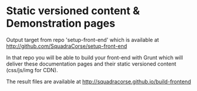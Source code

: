 Static versioned content & Demonstration pages
==============

Output target from repo 'setup-front-end' which is available at http://github.com/SquadraCorse/setup-front-end

In that repo you will be able to build your front-end with Grunt which will deliver these documentation pages and their static versioned content (css/js/img for CDN). 

The result files are available at http://squadracorse.github.io/build-frontend

